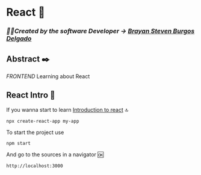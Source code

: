 # React 🚅

### _🧑‍💻Created by the software Developer -> [Brayan Steven Burgos Delgado](https://www.linkedin.com/in/brayan-steven-burgos-delgado-21a9a0178/)_

## Abstract ✒️ 

_FRONTEND_ Learning about React 

## React Intro 🔑

If you wanna start to learn [Introduction to react](https://es.reactjs.org/tutorial/tutorial.html) 🔝

```
npx create-react-app my-app

```

To start the project use 

```
npm start

```
 And go to the sources in a navigator 🆗 
 
 ```
http://localhost:3000
```
 











